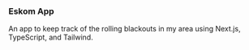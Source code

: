 ### Eskom App

An app to keep track of the rolling blackouts in my area using Next.js, TypeScript, and Tailwind.
